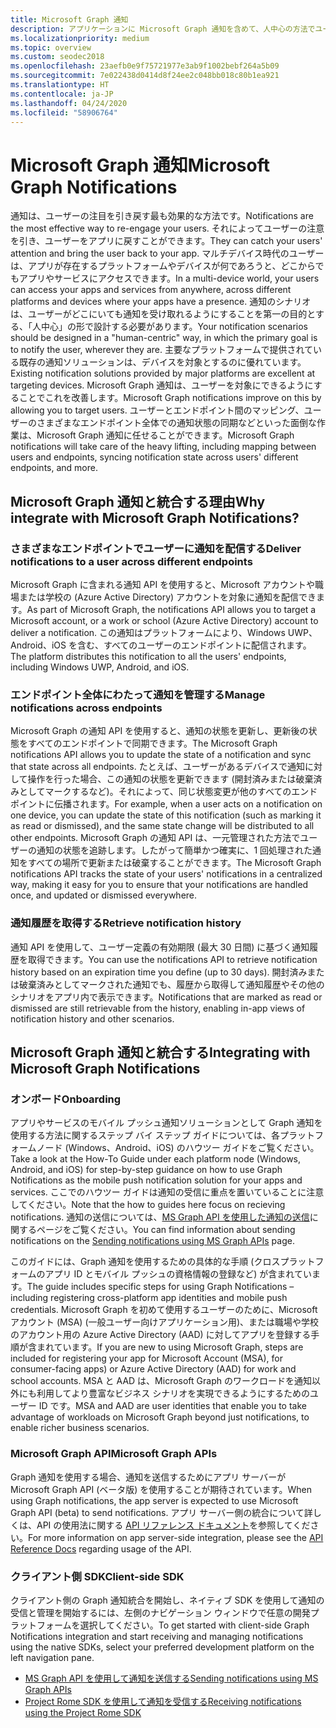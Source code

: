 ```yaml
---
title: Microsoft Graph 通知
description: アプリケーションに Microsoft Graph 通知を含めて、人中心の方法でユーザーの注目を引き戻しましょう。
ms.localizationpriority: medium
ms.topic: overview
ms.custom: seodec2018
ms.openlocfilehash: 23aefb0e9f75721977e3ab9f1002bebf264a5b09
ms.sourcegitcommit: 7e022438d0414d8f24ee2c048bb018c80b1ea921
ms.translationtype: HT
ms.contentlocale: ja-JP
ms.lasthandoff: 04/24/2020
ms.locfileid: "58906764"
---
```

# <a name="microsoft-graph-notifications"></a><span data-ttu-id="d539a-103">Microsoft Graph 通知</span><span class="sxs-lookup"><span data-stu-id="d539a-103">Microsoft Graph Notifications</span></span>
<span data-ttu-id="d539a-104">通知は、ユーザーの注目を引き戻す最も効果的な方法です。</span><span class="sxs-lookup"><span data-stu-id="d539a-104">Notifications are the most effective way to re-engage your users.</span></span> <span data-ttu-id="d539a-105">それによってユーザーの注意を引き、ユーザーをアプリに戻すことができます。</span><span class="sxs-lookup"><span data-stu-id="d539a-105">They can catch your users' attention and bring the user back to your app.</span></span> <span data-ttu-id="d539a-106">マルチデバイス時代のユーザーは、アプリが存在するプラットフォームやデバイスが何であろうと、どこからでもアプリやサービスにアクセスできます。</span><span class="sxs-lookup"><span data-stu-id="d539a-106">In a multi-device world, your users can access your apps and services from anywhere, across different platforms and devices where your apps have a presence.</span></span>
<span data-ttu-id="d539a-107">通知のシナリオは、ユーザーがどこにいても通知を受け取れるようにすることを第一の目的とする、「人中心」の形で設計する必要があります。</span><span class="sxs-lookup"><span data-stu-id="d539a-107">Your notification scenarios should be designed in a "human-centric" way, in which the primary goal is to notify the user, wherever they are.</span></span> <span data-ttu-id="d539a-108">主要なプラットフォームで提供されている既存の通知ソリューションは、デバイスを対象とするのに優れています。</span><span class="sxs-lookup"><span data-stu-id="d539a-108">Existing notification solutions provided by major platforms are excellent at targeting devices.</span></span> <span data-ttu-id="d539a-109">Microsoft Graph 通知は、ユーザーを対象にできるようにすることでこれを改善します。</span><span class="sxs-lookup"><span data-stu-id="d539a-109">Microsoft Graph notifications improve on this by allowing you to target users.</span></span> <span data-ttu-id="d539a-110">ユーザーとエンドポイント間のマッピング、ユーザーのさまざまなエンドポイント全体での通知状態の同期などといった面倒な作業は、Microsoft Graph 通知に任せることができます。</span><span class="sxs-lookup"><span data-stu-id="d539a-110">Microsoft Graph notifications will take care of the heavy lifting, including mapping between users and endpoints, syncing notification state across users' different endpoints, and more.</span></span>

## <a name="why-integrate-with-microsoft-graph-notifications"></a><span data-ttu-id="d539a-111">Microsoft Graph 通知と統合する理由</span><span class="sxs-lookup"><span data-stu-id="d539a-111">Why integrate with Microsoft Graph Notifications?</span></span>

### <a name="deliver-notifications-to-a-user-across-different-endpoints"></a><span data-ttu-id="d539a-112">さまざまなエンドポイントでユーザーに通知を配信する</span><span class="sxs-lookup"><span data-stu-id="d539a-112">Deliver notifications to a user across different endpoints</span></span>
<span data-ttu-id="d539a-113">Microsoft Graph に含まれる通知 API を使用すると、Microsoft アカウントや職場または学校の (Azure Active Directory) アカウントを対象に通知を配信できます。</span><span class="sxs-lookup"><span data-stu-id="d539a-113">As part of Microsoft Graph, the notifications API allows you to target a Microsoft account, or a work or school (Azure Active Directory) account to deliver a notification.</span></span> <span data-ttu-id="d539a-114">この通知はプラットフォームにより、Windows UWP、Android、iOS を含む、すべてのユーザーのエンドポイントに配信されます。</span><span class="sxs-lookup"><span data-stu-id="d539a-114">The platform distributes this notification to all the users' endpoints, including Windows UWP, Android, and iOS.</span></span>

### <a name="manage-notifications-across-endpoints"></a><span data-ttu-id="d539a-115">エンドポイント全体にわたって通知を管理する</span><span class="sxs-lookup"><span data-stu-id="d539a-115">Manage notifications across endpoints</span></span>
<span data-ttu-id="d539a-116">Microsoft Graph の通知 API を使用すると、通知の状態を更新し、更新後の状態をすべてのエンドポイントで同期できます。</span><span class="sxs-lookup"><span data-stu-id="d539a-116">The Microsoft Graph notifications API allows you to update the state of a notification and sync that state across all endpoints.</span></span> <span data-ttu-id="d539a-117">たとえば、ユーザーがあるデバイスで通知に対して操作を行った場合、この通知の状態を更新できます (開封済みまたは破棄済みとしてマークするなど)。それによって、同じ状態変更が他のすべてのエンドポイントに伝播されます。</span><span class="sxs-lookup"><span data-stu-id="d539a-117">For example, when a user acts on a notification on one device, you can update the state of this notification (such as marking it as read or dismissed), and the same state change will be distributed to all other endpoints.</span></span> <span data-ttu-id="d539a-118">Microsoft Graph の通知 API は、一元管理された方法でユーザーの通知の状態を追跡します。したがって簡単かつ確実に、1 回処理された通知をすべての場所で更新または破棄することができます。</span><span class="sxs-lookup"><span data-stu-id="d539a-118">The Microsoft Graph notifications API tracks the state of your users' notifications in a centralized way, making it easy for you to ensure that your notifications are handled once, and updated or dismissed everywhere.</span></span>

### <a name="retrieve-notification-history"></a><span data-ttu-id="d539a-119">通知履歴を取得する</span><span class="sxs-lookup"><span data-stu-id="d539a-119">Retrieve notification history</span></span>
<span data-ttu-id="d539a-120">通知 API を使用して、ユーザー定義の有効期限 (最大 30 日間) に基づく通知履歴を取得できます。</span><span class="sxs-lookup"><span data-stu-id="d539a-120">You can use the notifications API to retrieve notification history based on an expiration time you define (up to 30 days).</span></span> <span data-ttu-id="d539a-121">開封済みまたは破棄済みとしてマークされた通知でも、履歴から取得して通知履歴やその他のシナリオをアプリ内で表示できます。</span><span class="sxs-lookup"><span data-stu-id="d539a-121">Notifications that are marked as read or dismissed are still retrievable from the history, enabling in-app views of notification history and other scenarios.</span></span>

## <a name="integrating-with-microsoft-graph-notifications"></a><span data-ttu-id="d539a-122">Microsoft Graph 通知と統合する</span><span class="sxs-lookup"><span data-stu-id="d539a-122">Integrating with Microsoft Graph Notifications</span></span>

### <a name="onboarding"></a><span data-ttu-id="d539a-123">オンボード</span><span class="sxs-lookup"><span data-stu-id="d539a-123">Onboarding</span></span>
<span data-ttu-id="d539a-124">アプリやサービスのモバイル プッシュ通知ソリューションとして Graph 通知を使用する方法に関するステップ バイ ステップ ガイドについては、各プラットフォームノード (Windows、Android、iOS) のハウツー ガイドをご覧ください。</span><span class="sxs-lookup"><span data-stu-id="d539a-124">Take a look at the How-To Guide under each platform node (Windows, Android, and iOS) for step-by-step guidance on how to use Graph Notifications as the mobile push notification solution for your apps and services.</span></span> <span data-ttu-id="d539a-125">ここでのハウツー ガイドは通知の受信に重点を置いていることに注意してください。</span><span class="sxs-lookup"><span data-stu-id="d539a-125">Note that the how to guides here focus on recieving notifications.</span></span> <span data-ttu-id="d539a-126">通知の送信については、[MS Graph API を使用した通知の送信](sending-notifications.md)に関するページをご覧ください。</span><span class="sxs-lookup"><span data-stu-id="d539a-126">You can find information about sending notifications on the [Sending notifications using MS Graph APIs](sending-notifications.md) page.</span></span>

<span data-ttu-id="d539a-127">このガイドには、Graph 通知を使用するための具体的な手順 (クロスプラットフォームのアプリ ID とモバイル プッシュの資格情報の登録など) が含まれています。</span><span class="sxs-lookup"><span data-stu-id="d539a-127">The guide includes specific steps for using Graph Notifications – including registering cross-platform app identities and mobile push credentials.</span></span> <span data-ttu-id="d539a-128">Microsoft Graph を初めて使用するユーザーのために、Microsoft アカウント (MSA) (一般ユーザー向けアプリケーション用)、または職場や学校のアカウント用の Azure Active Directory (AAD) に対してアプリを登録する手順が含まれています。</span><span class="sxs-lookup"><span data-stu-id="d539a-128">If you are new to using Microsoft Graph, steps are included for registering your app for Microsoft Account (MSA), for consumer-facing apps) or Azure Active Directory (AAD) for work and school accounts.</span></span> <span data-ttu-id="d539a-129">MSA と AAD は、Microsoft Graph のワークロードを通知以外にも利用してより豊富なビジネス シナリオを実現できるようにするためのユーザー ID です。</span><span class="sxs-lookup"><span data-stu-id="d539a-129">MSA and AAD are user identities that enable you to take advantage of workloads on Microsoft Graph beyond just notifications, to enable richer business scenarios.</span></span> 

### <a name="microsoft-graph-apis"></a><span data-ttu-id="d539a-130">Microsoft Graph API</span><span class="sxs-lookup"><span data-stu-id="d539a-130">Microsoft Graph APIs</span></span>
<span data-ttu-id="d539a-131">Graph 通知を使用する場合、通知を送信するためにアプリ サーバーが Microsoft Graph API (ベータ版) を使用することが期待されています。</span><span class="sxs-lookup"><span data-stu-id="d539a-131">When using Graph notifications, the app server is expected to use Microsoft Graph API (beta) to send notifications.</span></span> <span data-ttu-id="d539a-132">アプリ サーバー側の統合について詳しくは、API の使用法に関する [API リファレンス ドキュメント](https://developer.microsoft.com/graph/docs/api-reference/beta/resources/notifications-api-overview)を参照してください。</span><span class="sxs-lookup"><span data-stu-id="d539a-132">For more information on app server-side integration, please see the [API Reference Docs](https://developer.microsoft.com/graph/docs/api-reference/beta/resources/notifications-api-overview) regarding usage of the API.</span></span> 

### <a name="client-side-sdk"></a><span data-ttu-id="d539a-133">クライアント側 SDK</span><span class="sxs-lookup"><span data-stu-id="d539a-133">Client-side SDK</span></span>
<span data-ttu-id="d539a-134">クライアント側の Graph 通知統合を開始し、ネイティブ SDK を使用して通知の受信と管理を開始するには、左側のナビゲーション ウィンドウで任意の開発プラットフォームを選択してください。</span><span class="sxs-lookup"><span data-stu-id="d539a-134">To get started with client-side Graph Notifications integration and start receiving and managing notifications using the native SDKs, select your preferred development platform on the left navigation pane.</span></span> 

* [<span data-ttu-id="d539a-135">MS Graph API を使用して通知を送信する</span><span class="sxs-lookup"><span data-stu-id="d539a-135">Sending notifications using MS Graph APIs</span></span>](sending-notifications.md)
* [<span data-ttu-id="d539a-136">Project Rome SDK を使用して通知を受信する</span><span class="sxs-lookup"><span data-stu-id="d539a-136">Receiving notifications using the Project Rome SDK</span></span>](receiving-notifications.md)
